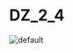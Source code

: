 # DZ_2_4
![default](https://user-images.githubusercontent.com/28903689/27052949-33899380-4fc4-11e7-87db-494bfbc23914.png)
